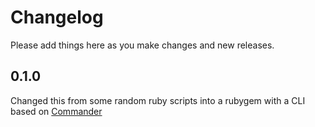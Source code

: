# Changelog

Please add things here as you make changes and new releases.

## 0.1.0

Changed this from some random ruby scripts into a rubygem with a CLI based on [Commander](https://github.com/commander-rb/commander)
